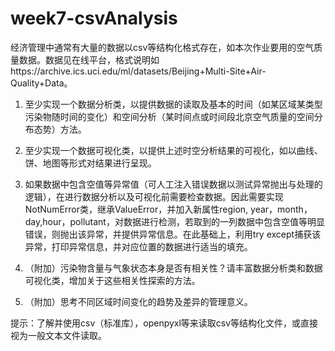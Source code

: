 # week7-csvAnalysis
经济管理中通常有大量的数据以csv等结构化格式存在，如本次作业要用的空气质量数据。数据见在线平台，格式说明如https://archive.ics.uci.edu/ml/datasets/Beijing+Multi-Site+Air-Quality+Data。

1. 至少实现一个数据分析类，以提供数据的读取及基本的时间（如某区域某类型污染物随时间的变化）和空间分析（某时间点或时间段北京空气质量的空间分布态势）方法。

2. 至少实现一个数据可视化类，以提供上述时空分析结果的可视化，如以曲线、饼、地图等形式对结果进行呈现。

3. 如果数据中包含空值等异常值（可人工注入错误数据以测试异常抛出与处理的逻辑），在进行数据分析以及可视化前需要检查数据。因此需要实现NotNumError类，继承ValueError，并加入新属性region, year，month，day,hour，pollutant，对数据进行检测，若取到的一列数据中包含空值等明显错误，则抛出该异常，并提供异常信息。在此基础上，利用try except捕获该异常，打印异常信息，并对应位置的数据进行适当的填充。

4. （附加）污染物含量与气象状态本身是否有相关性？请丰富数据分析类和数据可视化类，增加关于这些相关性探索的方法。

5. （附加）思考不同区域时间变化的趋势及差异的管理意义。

提示：了解并使用csv（标准库），openpyxl等来读取csv等结构化文件，或直接视为一般文本文件读取。
                            
